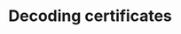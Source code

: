 ﻿# Decoding certificates

<!-- link to version in Portuguese -->
<div data-alt-locales="pt-br"></div>
